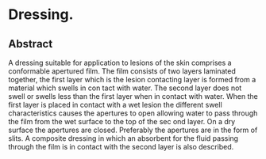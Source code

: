 # Dressing.

## Abstract
A dressing suitable for application to lesions of the skin comprises a conformable apertured film. The film consists of two layers laminated together, the first layer which is the lesion contacting layer is formed from a material which swells in con tact with water. The second layer does not swell or swells less than the first layer when in contact with water. When the first layer is placed in contact with a wet lesion the different swell characteristics causes the apertures to open allowing water to pass through the film from the wet surface to the top of the sec ond layer. On a dry surface the apertures are closed. Preferably the apertures are in the form of slits. A composite dressing in which an absorbent for the fluid passing through the film is in contact with the second layer is also described.